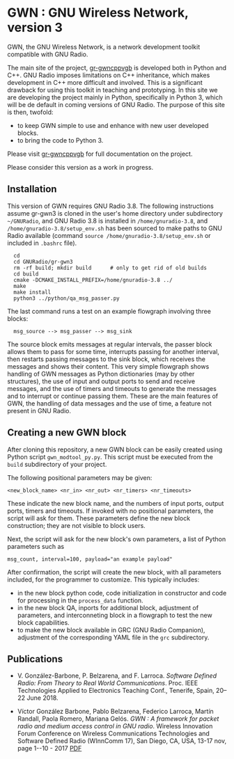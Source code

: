 # GWN : GNU Wireless Network, version 3


GWN, the GNU Wireless Network, is a network development toolkit compatible with GNU Radio.

The main site of the project, [gr-gwncppvgb](https://github.com/vagonbar/gr-gwncppvgb) is developed both in Python and C++. GNU Radio imposes limitations on C++ inheritance, which makes development in C++ more difficult and involved. This is a significant drawback for using this toolkit in teaching and prototyping. In this site we are developing the project mainly in Python, specifically in Python 3, which will be de default in coming versions of GNU Radio.
The purpose of this site is then, twofold:
- to keep GWN simple to use and enhance with new user developed blocks.
- to bring the code to Python 3.

Please visit [gr-gwncppvgb](https://github.com/vagonbar/gr-gwncppvgb) for full documentation on the project.

Please consider this version as a work in progress.

## Installation

This version of GWN requires GNU Radio 3.8. The following instructions assume gr-gwn3 is cloned in the user's home directory under subdirectory ```~/GNURadio```, and GNU Radio 3.8 is installed in ```/home/gnuradio-3.8```, and ```/home/gnuradio-3.8/setup_env.sh``` has been sourced to make paths to GNU Radio available (command ```source /home/gnuradio-3.8/setup_env.sh``` or included in ```.bashrc``` file).

```
  cd
  cd GNURadio/gr-gwn3
  rm -rf build; mkdir build      # only to get rid of old builds
  cd build
  cmake -DCMAKE_INSTALL_PREFIX=/home/gnuradio-3.8 ../
  make
  make install
  python3 ../python/qa_msg_passer.py 
```

The last command runs a test on an example flowgraph involving three blocks:

```  msg_source --> msg_passer --> msg_sink```

The source block emits messages at regular intervals, the passer block allows them to pass for some time, interrupts passing for another interval, then restarts passing messages to the sink block, which receives the messages and shows their content.
This very simple flowgraph shows handling of GWN messages as Python dictionaries (may by other structures), the use of input and output ports to send and receive messages, and the use of timers and timeouts to generate the messages and to interrupt or continue passing them. These are the main features of GWN, the handling of data messages and the use of time, a feature not present in GNU Radio.

## Creating a new GWN block

After cloning this repository, a new GWN block can be easily created using Python script ```gwn_modtool_py.py```. This script must be executed from the ```build``` subdirectory of your project.

The following positional parameters may be given:

```<new_block_name> <nr_in> <nr_out> <nr_timers> <nr_timeouts>```

These indicate the new block name, and the numbers of input ports, output ports, timers and timeouts. If invoked with no positional parameters, the script will ask for them. These parameters define the new block construction; they are not visible to block users. 

Next, the script will ask for the new block's own parameters, a list of Python parameters such as 

```msg_count, interval=100, payload="an example payload"```

After confirmation, the script will create the new block, with all parameters included, for the programmer to customize. This typically includes:

- in the new block python code, code initialization in constructor and code for processing in the ```process_data``` function.
- in the new block QA, inports for additional block, adjustment of parameters, and interconneting block in a flowgraph to test the new block capabilities.
- to make the new block available in GRC (GNU Radio Companion), adjustment of the corresponding YAML file in the ```grc``` subdirectory.

## Publications

* V. González-Barbone, P. Belzarena, and F. Larroca. _Software Defined Radio: From Theory to Real World Communications_. Proc. IEEE Technologies Applied to
Electronics Teaching Conf., Tenerife, Spain, 20–22 June 2018.

* Víctor González Barbone, Pablo Belzarena, Federico Larroca, Martín Randall, Paola Romero, Mariana Gelós. _GWN : A framework for packet radio and medium access control in GNU radio_.   Wireless Innovation Forum Conference on Wireless Communications Technologies and Software Defined Radio (WInnComm 17), San Diego, CA, USA, 13-17 nov, page 1--10 - 2017 [PDF](https://iie.fing.edu.uy/publicaciones/2017/GBLRRG17/GBLRRG17.pdf)

